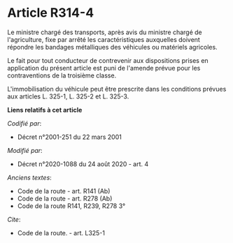 # Article R314-4

Le ministre chargé des transports, après avis du ministre chargé de l'agriculture, fixe par arrêté les caractéristiques
auxquelles doivent répondre les bandages métalliques des véhicules ou matériels agricoles. 

Le fait pour tout conducteur de contrevenir aux dispositions prises en application du présent article est puni de l'amende
prévue pour les contraventions de la troisième classe. 

L'immobilisation du véhicule peut être prescrite dans les conditions prévues aux articles          L. 325-1, L. 325-2 et L.
325-3.

**Liens relatifs à cet article**

_Codifié par_:

  - Décret n°2001-251 du 22 mars 2001

_Modifié par_:

  - Décret n°2020-1088 du 24 août 2020 - art. 4

_Anciens textes_:

  - Code de la route - art. R141 (Ab)
  - Code de la route - art. R278 (Ab)
  - Code de la route R141, R239, R278 3°

_Cite_:

  - Code de la route. - art. L325-1
